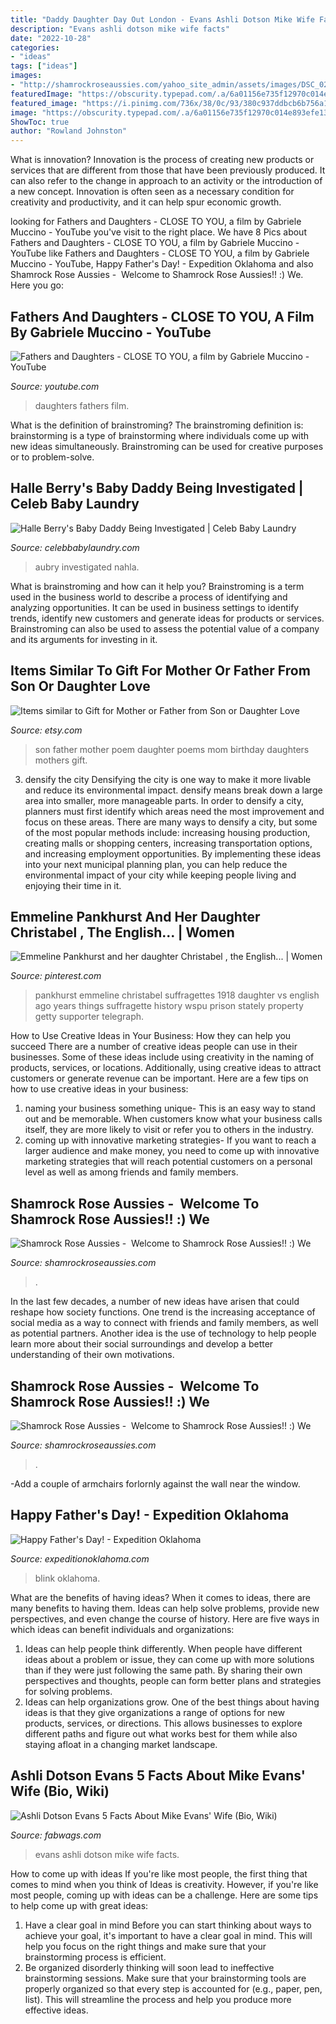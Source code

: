 ```yaml
---
title: "Daddy Daughter Day Out London - Evans Ashli Dotson Mike Wife Facts"
description: "Evans ashli dotson mike wife facts"
date: "2022-10-28"
categories:
- "ideas"
tags: ["ideas"]
images:
- "http://shamrockroseaussies.com/yahoo_site_admin/assets/images/DSC_0289.95232924_std.jpg"
featuredImage: "https://obscurity.typepad.com/.a/6a01156e735f12970c014e893efe13970d-600wi"
featured_image: "https://i.pinimg.com/736x/38/0c/93/380c937ddbcb6b756a1f9a880a84b80a.jpg"
image: "https://obscurity.typepad.com/.a/6a01156e735f12970c014e893efe13970d-600wi"
ShowToc: true
author: "Rowland Johnston"
---
```



What is innovation?
Innovation is the process of creating new products or services that are different from those that have been previously produced. It can also refer to the change in approach to an activity or the introduction of a new concept. Innovation is often seen as a necessary condition for creativity and productivity, and it can help spur economic growth.

	

		
looking for Fathers and Daughters - CLOSE TO YOU, a film by Gabriele Muccino - YouTube you've visit to the right place. We have 8 Pics about Fathers and Daughters - CLOSE TO YOU, a film by Gabriele Muccino - YouTube like Fathers and Daughters - CLOSE TO YOU, a film by Gabriele Muccino - YouTube, Happy Father&#039;s Day! - Expedition Oklahoma and also Shamrock Rose Aussies - ﻿﻿﻿ Welcome to Shamrock Rose Aussies!! :) We. Here you go:
		
    
## Fathers And Daughters - CLOSE TO YOU, A Film By Gabriele Muccino - YouTube

<img loading=lazy src="https://i.ytimg.com/vi/rNHRovEqtgE/maxresdefault.jpg" onerror="this.onerror=null;this.src='https://tse2.mm.bing.net/th?id=OIP.zxAxl_fBdi5dRGX99buMiAHaEK&amp;pid=15.1';" alt="Fathers and Daughters - CLOSE TO YOU, a film by Gabriele Muccino - YouTube">

_Source: youtube.com_

>daughters fathers film. 

	

What is the definition of brainstroming?
The brainstroming definition is:
brainstorming is a type of brainstorming where individuals come up with new ideas simultaneously. Brainstroming can be used for creative purposes or to problem-solve.

    
## Halle Berry&#039;s Baby Daddy Being Investigated | Celeb Baby Laundry

<img loading=lazy src="https://celebbabylaundry.com/wp-content/uploads/2012/01/GABRIEL-RS.jpg" onerror="this.onerror=null;this.src='https://tse3.mm.bing.net/th?id=OIP.B8-kCNqdcJLZX9iJ6pGJFAAAAA&amp;pid=15.1';" alt="Halle Berry&#039;s Baby Daddy Being Investigated | Celeb Baby Laundry">

_Source: celebbabylaundry.com_

>aubry investigated nahla. 

	

What is brainstroming and how can it help you?
Brainstroming is a term used in the business world to describe a process of identifying and analyzing opportunities. It can be used in business settings to identify trends, identify new customers and generate ideas for products or services. Brainstroming can also be used to assess the potential value of a company and its arguments for investing in it.

    
## Items Similar To Gift For Mother Or Father From Son Or Daughter Love

<img loading=lazy src="https://img1.etsystatic.com/003/0/7023944/il_fullxfull.353263825_ktqv.jpg" onerror="this.onerror=null;this.src='https://tse1.mm.bing.net/th?id=OIP.gUN9VZjB1_9D_TV7n6Nd3wHaF7&amp;pid=15.1';" alt="Items similar to Gift for Mother or Father from Son or Daughter Love">

_Source: etsy.com_

>son father mother poem daughter poems mom birthday daughters mothers gift. 

	

3) densify the city
Densifying the city is one way to make it more livable and reduce its environmental impact. densify means break down a large area into smaller, more manageable parts. In order to densify a city, planners must first identify which areas need the most improvement and focus on these areas. There are many ways to densify a city, but some of the most popular methods include: increasing housing production, creating malls or shopping centers, increasing transportation options, and increasing employment opportunities. By implementing these ideas into your next municipal planning plan, you can help reduce the environmental impact of your city while keeping people living and enjoying their time in it.

    
## Emmeline Pankhurst And Her Daughter Christabel , The English... | Women

<img loading=lazy src="https://i.pinimg.com/736x/38/0c/93/380c937ddbcb6b756a1f9a880a84b80a.jpg" onerror="this.onerror=null;this.src='https://tse1.mm.bing.net/th?id=OIP.RV2PZ_6SvzRL2NwZJj5bfgHaEy&amp;pid=15.1';" alt="Emmeline Pankhurst and her daughter Christabel , the English... | Women">

_Source: pinterest.com_

>pankhurst emmeline christabel suffragettes 1918 daughter vs english ago years things suffragette history wspu prison stately property getty supporter telegraph. 

	

How to Use Creative Ideas in Your Business: How they can help you succeed
There are a number of creative ideas people can use in their businesses. Some of these ideas include using creativity in the naming of products, services, or locations. Additionally, using creative ideas to attract customers or generate revenue can be important. Here are a few tips on how to use creative ideas in your business: 
1. naming your business something unique- This is an easy way to stand out and be memorable. When customers know what your business calls itself, they are more likely to visit or refer you to others in the industry. 
2. coming up with innovative marketing strategies- If you want to reach a larger audience and make money, you need to come up with innovative marketing strategies that will reach potential customers on a personal level as well as among friends and family members. 

    
## Shamrock Rose Aussies - ﻿﻿﻿ Welcome To Shamrock Rose Aussies!! :) We

<img loading=lazy src="http://shamrockroseaussies.com/yahoo_site_admin/assets/images/DSC_0289.95232924_std.jpg" onerror="this.onerror=null;this.src='https://tse3.mm.bing.net/th?id=OIP.z9znbskWlxOMTlFL4y3l4AHaF3&amp;pid=15.1';" alt="Shamrock Rose Aussies - ﻿﻿﻿ Welcome to Shamrock Rose Aussies!! :) We">

_Source: shamrockroseaussies.com_

>. 

	

In the last few decades, a number of new ideas have arisen that could reshape how society functions. One trend is the increasing acceptance of social media as a way to connect with friends and family members, as well as potential partners. Another idea is the use of technology to help people learn more about their social surroundings and develop a better understanding of their own motivations.

    
## Shamrock Rose Aussies - ﻿﻿﻿ Welcome To Shamrock Rose Aussies!! :) We

<img loading=lazy src="http://shamrockroseaussies.com/yahoo_site_admin/assets/images/DSC_0061.262180039_std.JPG" onerror="this.onerror=null;this.src='https://tse4.mm.bing.net/th?id=OIP.F8ke_kyOo-K187VSgFiNLQHaFR&amp;pid=15.1';" alt="Shamrock Rose Aussies - ﻿﻿﻿ Welcome to Shamrock Rose Aussies!! :) We">

_Source: shamrockroseaussies.com_

>. 

	

-Add a couple of armchairs forlornly against the wall near the window.

    
## Happy Father&#039;s Day! - Expedition Oklahoma

<img loading=lazy src="https://obscurity.typepad.com/.a/6a01156e735f12970c014e893efe13970d-600wi" onerror="this.onerror=null;this.src='https://tse2.mm.bing.net/th?id=OIP.T3Fyx4zjA_ioLWUBG7pNcwHaES&amp;pid=15.1';" alt="Happy Father&#039;s Day! - Expedition Oklahoma">

_Source: expeditionoklahoma.com_

>blink oklahoma. 

	

What are the benefits of having ideas?
When it comes to ideas, there are many benefits to having them. Ideas can help solve problems, provide new perspectives, and even change the course of history. Here are five ways in which ideas can benefit individuals and organizations: 
1. Ideas can help people think differently. When people have different ideas about a problem or issue, they can come up with more solutions than if they were just following the same path. By sharing their own perspectives and thoughts, people can form better plans and strategies for solving problems. 
2. Ideas can help organizations grow. One of the best things about having ideas is that they give organizations a range of options for new products, services, or directions. This allows businesses to explore different paths and figure out what works best for them while also staying afloat in a changing market landscape. 

    
## Ashli Dotson Evans 5 Facts About Mike Evans&#039; Wife (Bio, Wiki)

<img loading=lazy src="https://fabwags.com/wp-content/uploads/2014/08/Mike_Evans_Wife_Ashli_Dotson_Evans-11.jpg" onerror="this.onerror=null;this.src='https://tse2.mm.bing.net/th?id=OIP.wW8LLQlMi1e9ug37zAWPBgHaEK&amp;pid=15.1';" alt="Ashli Dotson Evans 5 Facts About Mike Evans&#039; Wife (Bio, Wiki)">

_Source: fabwags.com_

>evans ashli dotson mike wife facts. 

	

How to come up with ideas
If you're like most people, the first thing that comes to mind when you think of Ideas is creativity. However, if you're like most people, coming up with ideas can be a challenge. 
Here are some tips to help come up with great ideas: 
1. Have a clear goal in mind 
Before you can start thinking about ways to achieve your goal, it's important to have a clear goal in mind. This will help you focus on the right things and make sure that your brainstorming process is efficient. 
2. Be organized 
 disorderly thinking will soon lead to ineffective brainstorming sessions. Make sure that your brainstorming tools are properly organized so that every step is accounted for (e.g., paper, pen, list). This will streamline the process and help you produce more effective ideas. 

